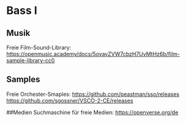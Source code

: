 # Bass I

## Musik
Freie Film-Sound-Library: 
https://openmusic.academy/docs/5ovavZVW7cbzH7UvMtHz6b/film-sample-library-cc0

## Samples
Freie Orchester-Smaples: 
https://github.com/peastman/sso/releases
https://github.com/sgossner/VSCO-2-CE/releases

##Medien
Suchmaschine für freie Medien:
https://openverse.org/de

&nbsp;
